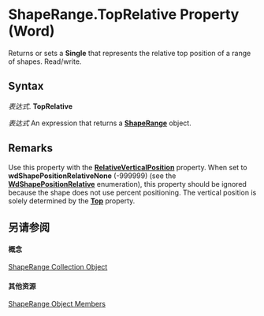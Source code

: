 
# ShapeRange.TopRelative Property (Word)

Returns or sets a  **Single** that represents the relative top position of a range of shapes. Read/write.


## Syntax

 _表达式_. **TopRelative**

 _表达式_ An expression that returns a **[ShapeRange](7112acc0-e241-16ef-77bc-101b72d05af0.md)** object.


## Remarks

Use this property with the  **[RelativeVerticalPosition](4bcb0d85-53aa-e16d-98f3-4154de5355d8.md)** property. When set to **wdShapePositionRelativeNone** (-999999) (see the **[WdShapePositionRelative](8472dcfe-e52f-e78d-8171-8e57e39207f4.md)** enumeration), this property should be ignored because the shape does not use percent positioning. The vertical position is solely determined by the **[Top](2bfa4057-2b4e-6ea6-6d0f-3efd6eb3c63d.md)** property.


## 另请参阅


#### 概念


[ShapeRange Collection Object](7112acc0-e241-16ef-77bc-101b72d05af0.md)
#### 其他资源


[ShapeRange Object Members](http://msdn.microsoft.com/library/eb882d13-d724-26e9-7e6d-2af55e42bba1%28Office.15%29.aspx)